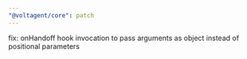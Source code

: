 ```yaml
---
"@voltagent/core": patch
---
```


fix: onHandoff hook invocation to pass arguments as object instead of positional parameters
